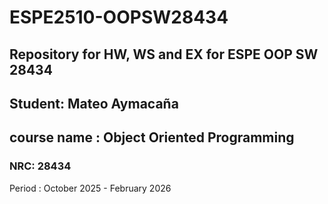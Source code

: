 # ESPE2510-OOPSW28434
## Repository for HW, WS and EX for ESPE OOP SW 28434
## Student: Mateo Aymacaña
## course name : Object Oriented Programming
### NRC: 28434

 Period : October 2025 - February 2026
